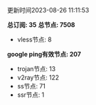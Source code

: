 更新时间2023-08-26 11:11:53

**总订阅: 35**
**总节点: 7508**
- vless节点: 8

**google ping有效节点: 207**
- trojan节点: 13
- v2ray节点: 122
- ss节点: 71
- ssr节点: 1
